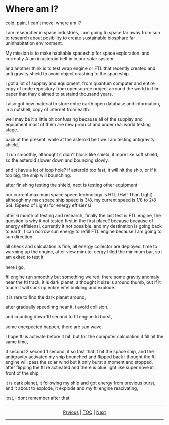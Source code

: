 # Where am I?

cold, pain, I can't move, where am I?

I am researcher in space industries, I am going to space far away from sun to research about posibility to create sustainable biosphare far uninhabitation environment. 

My mission is to make habitable spaceship for space exploration. and currently A am in asteroid belt in in our solar system.

and another think is to test wrap engine or FTL that recently created and anti gravity shield to avoid object crashing to the spaceship.

I got a lot of supplay and equipment, from quantum computer and entire copy of code repository from opensource project arround the world in film paper that thay claimed to sustaind thousand years.

I also got new material to store entre earth open database and information, in a nutshell, copy of internet from earth.

well may be it a little bit confussing because all of the supplay and equipment most of them are new product and under real world testing stage.

back at the present, while at the asteroid belt we I am testing antigravity shield.

it run smoothly, althought it didn't block like shield, it more like soft shield, so the asteroid slower down and bouncing slowly.

and it have a lot of loop hole? if asteroid too fast, it will hit the ship, or if it too big, the ship will bounching.

after finishing testing the shield, next is testing other equipment

our current maximum space speed technology is HTL (Half Than Light) although my max space ship speed is 3/8, my current speed is 1/8 to 2/8 SoL (Speed of Light) for energy effisiensi

after 6 month of testing and research, finally the last test is FTL engine, the question is why it not tested first in the first place? because because of energy effisiensi, currently it not possible. and my destination is going back to earth, I can borrow sun energy to refill FTL engine because I am going to sun direction.

all check and calculation is fine, all energy collector are deployed, time to warming up the engine, after view minute, eergy filled the minimum bar, so I am exited to test it

here i go,

ftl engine run smoothly but something weired, there some gravity anomaly near the ftl track, it is dark planet, althought it size is around thumb, but if it touch it will suck up entire eifel building and explode.

it is rare to find the dark planet around,

after gradually speedinng near it, i avoid collision. 

and counting down 10 second to ftl engine to burst,

some unexpected happen, there are sun wave.

I hope ftl is activate before it hit, but for the computer calculation it fill hit the same time, 

3 second 2 second 1 second, it so fast that it hit the space ship, and the antigravity activated my ship bounched and flipped back i thought the ftl engine will pass the solar wind but it only burst a moment and stopped, after flipping the ftl re activated and there is blue light like super nove in front of the ship

it is dark planet, it following my ship and got energy from previous burst, and it about to explode, it explode and my ftl engine reacivating, 

lost, i dont remember after that.

<hr/>
<p align="center">
  <a href="#">Prvious</a> |
  <a href="https://github.com/mashanz/project-ens/blob/master/README.md">TOC</a> |
  <a href="https://github.com/mashanz/project-ens/blob/master/chapter_001.md">Next</a>
</p>
<hr/>

